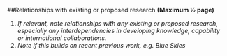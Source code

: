 ##Relationships with existing or proposed research
**(Maximum ½ page)**

1. _If relevant, note relationships with any existing or proposed research, especially any interdependencies in developing knowledge, capability or international collaborations._
2. _Note if this builds on recent previous work, e.g. Blue Skies_
 